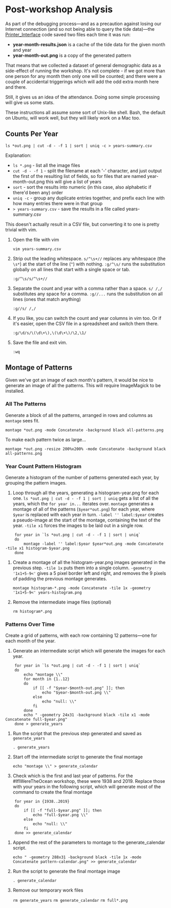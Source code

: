 # Post-workshop Analysis

As part of the debugging process&mdash;and as a precaution against losing our Internet connection (and so not being able to query the tide data)&mdash;the [Printer_Interface](Printer_Interface/) code saved two files each time it was run:

 * **year-month-results.json** is a cache of the tide data for the given month and year
 * **year-month-out.png** is a copy of the generated pattern

That means that we collected a dataset of general demographic data as a side-effect of running the workshop.  It's not complete - if we got more than one person for any month then only one will be counted; and there were a couple of accidental triggerings which will add the odd extra month here and there.

Still, it gives us an idea of the attendance.  Doing some simple processing will give us some stats.

These instructions all assume some sort of Unix-like shell.  Bash, the default on Ubuntu, will work well, but they will likely work on a Mac too.

## Counts Per Year

    ls *out.png | cut -d - -f 1 | sort | uniq -c > years-summary.csv

Explanation:
 * `ls *.png` - list all the image files
 * `cut -d - -f 1` - split the filename at each '-' character, and just output the first of the resulting list of fields, so for files that are named year-month-out.png this will give a list of years
 * `sort` - sort the results into numeric (in this case, also alphabetic if there'd been any) order
 * `uniq -c` - group any duplicate entries together, and prefix each line with how many entries there were in that group
 * `> years-summary.csv` - save the results in a file called years-summary.csv

This doesn't actually result in a CSV file, but converting it to one is pretty trivial with vim.

 1. Open the file with vim

    `vim years-summary.csv`

 1. Strip out the leading whitespace.  `s/^\s+//` replaces any whitespace (the `\s*`) at the start of the line (`^`) with nothing.  `:g/^\s/` runs the substitution globally on all lines that start with a single space or tab.

    `:g/^\s/s/^\s+//`

 1. Separate the count and year with a comma rather than a space.  `s/ /,/` substitutes any space for a comma.  `:g//...` runs the substitution on all lines (ones that match anything)

    `:g//s/ /,/`

 1. If you like, you can switch the count and year columns in vim too.  Or if it's easier, open the CSV file in a spreadsheet and switch them there.

    `:g/\d/s/\(\d\+\),\(\d\+\)/\2,\1/`

 1. Save the file and exit vim.

    `:wq`

## Montage of Patterns

Given we've got an image of each month's pattern, it would be nice to generate an image of all the patterns.  This will require ImageMagick to be installed.

### All The Patterns

Generate a block of all the patterns, arranged in rows and columns as `montage` sees fit.

    montage *out.png -mode Concatenate -background black all-patterns.png

To make each pattern twice as large...

    montage *out.png -resize 200%x200% -mode Concatenate -background black all-patterns.png

### Year Count Pattern Histogram

Generate a histogram of the number of patterns generated each year, by grouping the pattern images.

 1. Loop through all the years, generating a histogram-year.png for each one. `ls *out.png | cut -d - -f 1 | sort | uniq` gets a list of all the years, which the `for year in...` iterates over.  `montage` generates a montage of all of the patterns (`$year*out.png`) for each year, where `$year` is replaced with each year in turn.  `-label '' label:$year` creates a pseudo-image at the start of the montage, containing the text of the year.  `-tile x1` forces the images to be laid out in a single row. 
```
    for year in `ls *out.png | cut -d - -f 1 | sort | uniq`
    do
        montage -label '' label:$year $year*out.png -mode Concatenate -tile x1 histogram-$year.png
    done
```

 1. Create a montage of all the histogram-year.png images generated in the previous step.  `-tile 1x` puts them into a single column.  `-geometry '1x1+5-9<'` gives a 5 pixel border left and right, and removes the 9 pixels of padding the previous montage generates.

    `montage histogram-*.png -mode Concatenate -tile 1x -geometry '1x1+5-9<' years-histogram.png`

 1. Remove the intermediate image files (optional)

    `rm histogram*.png`

### Patterns Over Time

Create a grid of patterns, with each row containing 12 patterns&mdash;one for each month of the year.

 1. Generate an intermediate script which will generate the images for each year.

```
    for year in `ls *out.png | cut -d - -f 1 | sort | uniq`
    do
        echo "montage \\"
        for month in {1..12}
        do
            if [[ -f "$year-$month-out.png" ]]; then
                echo "$year-$month-out.png \\"
            else
                echo "null: \\"
            fi
        done
        echo " -geometry 24x31 -background black -tile x1 -mode Concatenate full-$year.png"
    done > generate_years
```

 1. Run the script that the previous step generated and saved as `generate_years`

    `. generate_years`

 1. Start off the intermediate script to generate the final montage

    `echo "montage \\" > generate_calendar`

 1. Check which is the first and last year of patterns.  For the #IfIWereTheOcean workshop, these were 1938 and 2019.  Replace those with your years in the following script, which will generate most of the command to create the final montage

```
    for year in {1938..2019}
    do
        if [[ -f "full-$year.png" ]]; then
            echo "full-$year.png \\"
        else
            echo "null: \\"
        fi
    done >> generate_calendar
```

 1. Append the rest of the parameters to montage to the generate_calendar script.

    `echo " -geometry 288x31 -background black -tile 1x -mode Concatenate pattern-calendar.png" >> generate_calendar`

 1. Run the script to generate the final montage image

    `. generate_calendar`

 1. Remove our temporary work files

    `rm generate_years`
    `rm generate_calendar`
    `rm full*.png`


